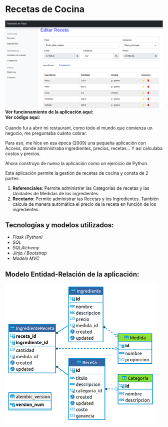 # Recetas de Cocina

<img class="img-art" src="../../../assets/img/proyectos/recetas.png" alt="Vista de la aplicación de recetas de cocina">

<div class="link-icon"> 
    <strong>Ver funcionamiento de la aplicación aquí:</strong>
    <a href="https://recetario-flask.herokuapp.com/" target="_blank" title="Ir a proyecto en funcionamiento"><i class="fab fa-python"></i><a>
</div>

<div class="link-icon">
    <strong>Ver código aquí:</strong>
    <a href="https://github.com/dchaconoca/Recetario-en-Flask" target="_blank" title="Ir a proyecto en GitHub"><i class="fab fa-github-square"></i><a>
</div>
<br>
Cuando fui a abrir mi restaurant, como todo el mundo que comienza un negocio, me preguntaba cuánto cobrar.

Para eso, me hice en esa época (2009) una pequeña aplicación con Access, donde administraba ingredientes, precios, recetas... Y así calculaba costos y precios.

Ahora construyo de nuevo la aplicación como un ejercicio de Python.

Esta aplicación permite la gestión de recetas de cocina y consta de 2 partes:

1. **Referenciales**: Permite administrar las Categorías de recetas y las Unidades de Medidas de los ingredientes.
2. **Recetario**: Permite administrar las Recetas y los Ingredientes. También calcula de manera automática el precio de la receta en función de los ingredientes.

## Tecnologías y modelos utilizados:

- *Flask (Python)*
- *SQL*
- *SQLAlchemy*
- *Jinja / Bootstrap*
- *Modelo MVC* 

## Modelo Entidad-Relación de la aplicación:
<img class="img-art" src="../../../assets/img/proyectos/er-recetas.png" alt="Modelo Entidad-Relación de la aplicación">